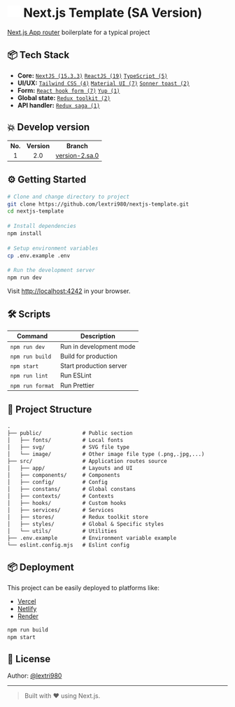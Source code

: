 # <img src="./public/svg/vercel.svg" alt="My Skills" width="30" /> Next.js Template (SA Version)

[Next.js App router](https://nextjs.org/) boilerplate for a typical project

## 📦 Tech Stack

- **Core:** [`NextJS (15.3.3)`](https://nextjs.org/) [`ReactJS (19)`](https://reactjs.org/) [`TypeScript (5)`](https://www.typescriptlang.org/)
- **UI/UX:** [`Tailwind CSS (4)`](https://tailwindcss.com/) [`Material UI (7)`](https://mui.com/) [`Sonner toast (2)`](https://sonner.emilkowal.ski/)
- **Form:** [`React hook form (7)`](https://www.react-hook-form.com/) [`Yup (1)`](https://github.com/jquense/yup)
- **Global state:** [`Redux toolkit (2)`](https://github.com/jquense/yup)
- **API handler:** [`Redux saga (1)`](https://github.com/jquense/yup)

## 💥 Develop version

<table>
  <tr>
    <th>No.</th>
    <th>Version</th>
    <th>Branch</th>
  </tr>
  <tr style="text-align: center">
    <td>1</td>
    <td>2.0</td>
    <td>
      <a href="https://github.com/lextri980/nextjs-template/tree/version-2.sa.0">
        version-2.sa.0
      </a>
    </td>
  </tr>
</table>

## ⚙️ Getting Started

```bash
# Clone and change directory to project
git clone https://github.com/lextri980/nextjs-template.git
cd nextjs-template

# Install dependencies
npm install

# Setup environment variables
cp .env.example .env

# Run the development server
npm run dev
```

Visit [http://localhost:4242](http://localhost:4242) in your browser.

## 🛠️ Scripts

| Command          | Description             |
| ---------------- | ----------------------- |
| `npm run dev`    | Run in development mode |
| `npm run build`  | Build for production    |
| `npm start`      | Start production server |
| `npm run lint`   | Run ESLint              |
| `npm run format` | Run Prettier            |

## 📁 Project Structure

```
.
├── public/             # Public section
│   ├── fonts/          # Local fonts
│   ├── svg/            # SVG file type
│   └── image/          # Other image file type (.png,.jpg,...)
├── src/                # Application routes source
│   ├── app/            # Layouts and UI
│   ├── components/     # Components
│   ├── config/         # Config
│   ├── constans/       # Global constans
│   ├── contexts/       # Contexts
│   ├── hooks/          # Custom hooks
│   ├── services/       # Services
│   ├── stores/         # Redux toolkit store
│   ├── styles/         # Global & Specific styles
│   └── utils/          # Utilities
├── .env.example        # Environment variable example
└── eslint.config.mjs   # Eslint config
```

## 📦 Deployment

This project can be easily deployed to platforms like:

- [Vercel](https://vercel.com/)
- [Netlify](https://www.netlify.com/)
- [Render](https://render.com/)

```bash
npm run build
npm start
```

## 📄 License

Author: [@lextri980](https://github.com/lextri980)

---

> Built with ❤️ using Next.js.
